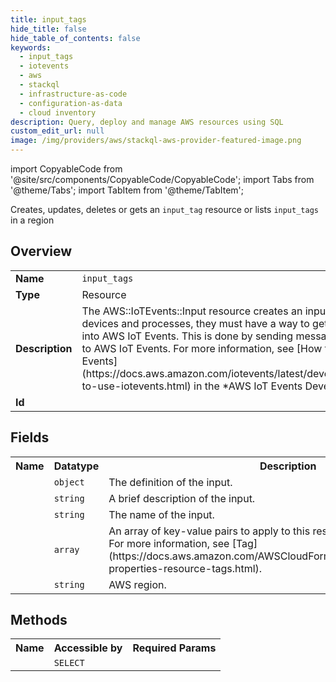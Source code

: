 ```yaml
---
title: input_tags
hide_title: false
hide_table_of_contents: false
keywords:
  - input_tags
  - iotevents
  - aws
  - stackql
  - infrastructure-as-code
  - configuration-as-data
  - cloud inventory
description: Query, deploy and manage AWS resources using SQL
custom_edit_url: null
image: /img/providers/aws/stackql-aws-provider-featured-image.png
---
```


import CopyableCode from '@site/src/components/CopyableCode/CopyableCode';
import Tabs from '@theme/Tabs';
import TabItem from '@theme/TabItem';

Creates, updates, deletes or gets an <code>input_tag</code> resource or lists <code>input_tags</code> in a region

## Overview
<table><tbody>
<tr><td><b>Name</b></td><td><code>input_tags</code></td></tr>
<tr><td><b>Type</b></td><td>Resource</td></tr>
<tr><td><b>Description</b></td><td>The AWS::IoTEvents::Input resource creates an input. To monitor your devices and processes, they must have a way to get telemetry data into AWS IoT Events. This is done by sending messages as *inputs* to AWS IoT Events. For more information, see &#91;How to Use AWS IoT Events&#93;(https://docs.aws.amazon.com/iotevents/latest/developerguide/how-to-use-iotevents.html) in the *AWS IoT Events Developer Guide*.</td></tr>
<tr><td><b>Id</b></td><td><CopyableCode code="aws.iotevents.input_tags" /></td></tr>
</tbody></table>

## Fields
<table><tbody><tr><th>Name</th><th>Datatype</th><th>Description</th></tr><tr><td><CopyableCode code="input_definition" /></td><td><code>object</code></td><td>The definition of the input.</td></tr>
<tr><td><CopyableCode code="input_description" /></td><td><code>string</code></td><td>A brief description of the input.</td></tr>
<tr><td><CopyableCode code="input_name" /></td><td><code>string</code></td><td>The name of the input.</td></tr>
<tr><td><CopyableCode code="tags" /></td><td><code>array</code></td><td>An array of key-value pairs to apply to this resource.<br />For more information, see &#91;Tag&#93;(https://docs.aws.amazon.com/AWSCloudFormation/latest/UserGuide/aws-properties-resource-tags.html).</td></tr>
<tr><td><CopyableCode code="region" /></td><td><code>string</code></td><td>AWS region.</td></tr>
</tbody></table>

## Methods

<table><tbody>
  <tr>
    <th>Name</th>
    <th>Accessible by</th>
    <th>Required Params</th>
  </tr>
  <tr>
    <td><CopyableCode code="view" /></td>
    <td><code>SELECT</code></td>
    <td><CopyableCode code="region" /></td>
  </tr>
</tbody></table>








